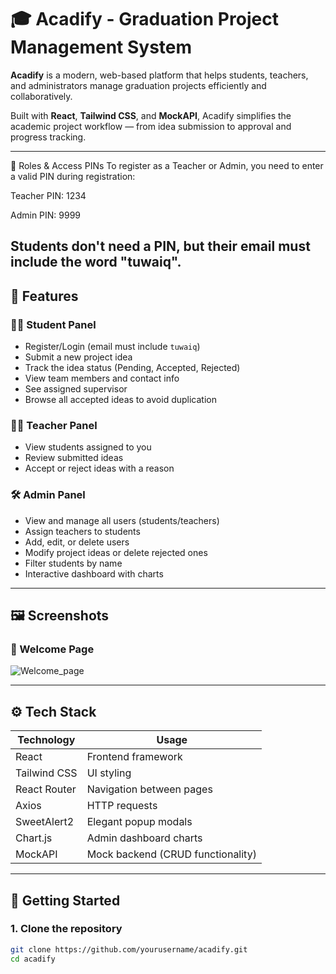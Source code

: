 # 🎓 Acadify - Graduation Project Management System

**Acadify** is a modern, web-based platform that helps students, teachers, and administrators manage graduation projects efficiently and collaboratively.

Built with **React**, **Tailwind CSS**, and **MockAPI**, Acadify simplifies the academic project workflow — from idea submission to approval and progress tracking.

---
🔐 Roles & Access PINs
To register as a Teacher or Admin, you need to enter a valid PIN during registration:

Teacher PIN: 1234

Admin PIN: 9999

Students don't need a PIN, but their email must include the word "tuwaiq".
---

## 🌟 Features

### 👨‍🎓 Student Panel
- Register/Login (email must include `tuwaiq`)
- Submit a new project idea
- Track the idea status (Pending, Accepted, Rejected)
- View team members and contact info
- See assigned supervisor
- Browse all accepted ideas to avoid duplication

### 👨‍🏫 Teacher Panel
- View students assigned to you
- Review submitted ideas
- Accept or reject ideas with a reason

### 🛠 Admin Panel
- View and manage all users (students/teachers)
- Assign teachers to students
- Add, edit, or delete users
- Modify project ideas or delete rejected ones
- Filter students by name
- Interactive dashboard with charts

---

## 🖼️ Screenshots

### 🎉 Welcome Page  
![Welcome_page](https://github.com/user-attachments/assets/7ad471d6-2191-447a-a8fb-b431305a0cf4)

---

## ⚙️ Tech Stack

| Technology    | Usage                             |
|---------------|-----------------------------------|
| React         | Frontend framework                |
| Tailwind CSS  | UI styling                        |
| React Router  | Navigation between pages          |
| Axios         | HTTP requests                     |
| SweetAlert2   | Elegant popup modals              |
| Chart.js      | Admin dashboard charts            |
| MockAPI       | Mock backend (CRUD functionality) |

---

## 🚀 Getting Started

### 1. Clone the repository

```bash
git clone https://github.com/yourusername/acadify.git
cd acadify
